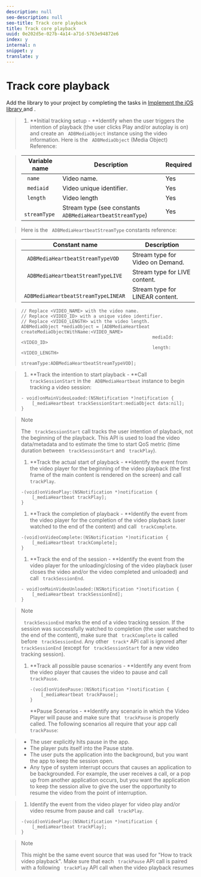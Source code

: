 ```yaml
---
description: null
seo-description: null
seo-title: Track core playback
title: Track core playback
uuid: 0e202d5e-027b-4a14-a71d-5763e94872e6
index: y
internal: n
snippet: y
translate: y
---
```


# Track core playback

Add the library to your project by completing the tasks in [ Implement the iOS library ](c_vhl_imp-lib-ios.md#concept_A72BFE683F4A4A3397FD0C71E955DF07) and [](../../../c_vhl_stand-implement/c_vhl_ios-2.0_titlepage/c_vhl_feature-ios/t_vhl_set-up-vid-track-feat_ios.md). 

>1. **Initial tracking setup - **Identify when the user triggers the intention of playback (the user clicks Play and/or autoplay is on) and create an ` ADBMediaObject` instance using the video information.
>   Here is the ` ADBMediaObject` (Media Object) Reference: 

>   |  Variable name  | Description  | Required  |
>   |---|---|---|
>   |  ` name`  | Video name.  | Yes  |
>   |  ` mediaid`  | Video unique identifier.  | Yes  |
>   |  ` length`  | Video length  | Yes  |
>   |  ` streamType`  | Stream type (see constants ` ADBMediaHeartbeatStreamType`)  | Yes  |

>   Here is the ` ADBMediaHeartbeatStreamType` constants reference: 

>   |  Constant name  | Description  |
>   |---|---|
>   |  ` ADBMediaHeartbeatStreamTypeVOD`  | Stream type for Video on Demand.  |
>   |  ` ADBMediaHeartbeatStreamTypeLIVE`  | Stream type for LIVE content.  |
>   |  ` ADBMediaHeartbeatStreamTypeLINEAR`  | Stream type for LINEAR content.  |

>
>   ```
>   // Replace <VIDEO_NAME> with the video name. 
>   // Replace <VIDEO_ID> with a unique video identifier. 
>   // Replace <VIDEO_LENGTH> with the video length. 
>   ADBMediaObject *mediaObject = [ADBMediaHeartbeat createMediaObjectWithName:<VIDEO_NAME> 
>                                                    mediaId:<VIDEO_ID>  
>                                                    length:<VIDEO_LENGTH>  
>                                                    streamType:ADBMediaHeartbeatStreamTypeVOD]; 
>   
>   ```

>
>1. **Track the intention to start playback - **Call ` trackSessionStart` in the ` ADBMediaHeartbeat` instance to begin tracking a video session:
>
>   ```
>   - void)onMainVideoLoaded:(NSNotification *)notification { 
>       [_mediaHeartbeat trackSessionStart:mediaObject data:nil]; 
>   } 
>   
>   ```

>   >[!NOTE]
>   >
>   >The ` trackSessionStart` call tracks the user intention of playback, not the beginning of the playback. This API is used to load the video data/metadata and to estimate the time to start QoS metric (time duration between ` trackSessionStart` and ` trackPlay`). 
>
>1. **Track the actual start of playback - **Identify the event from the video player for the beginning of the video playback (the first frame of the main content is rendered on the screen) and call ` trackPlay`.
>
>   ```
>   -(void)onVideoPlay:(NSNotification *)notification { 
>       [_mediaHeartbeat trackPlay]; 
>   }
>   ```
>
>1. **Track the completion of playback - **Identify the event from the video player for the completion of the video playback (user watched to the end of the content) and call ` trackComplete`.
>
>   ```
>   -(void)onVideoComplete:(NSNotification *)notification { 
>       [_mediaHeartbeat trackComplete]; 
>   }
>   ```
>
>1. **Track the end of the session - **Identify the event from the video player for the unloading/closing of the video playback (user closes the video and/or the video completed and unloaded) and call ` trackSessionEnd`.
>
>   ```
>   - void)onMainVideoUnloaded:(NSNotification *)notification { 
>       [_mediaHeartbeat trackSessionEnd]; 
>   }
>   ```

>   >[!NOTE]
>   >
>   >` trackSessionEnd` marks the end of a video tracking session. If the session was successfully watched to completion (the user watched to the end of the content), make sure that ` trackComplete` is called before ` trackSessionEnd`. Any other ` track*` API call is ignored after ` trackSessionEnd` (except for ` trackSessionStart` for a new video tracking session). 
>
>1. **Track all possible pause scenarios - **Identify any event from the video player that causes the video to pause and call ` trackPause`.
>    
>       ```
>       -(void)onVideoPause:(NSNotification *)notification { 
>           [_mediaHeartbeat trackPause]; 
>       }
>       ```
>       **Pause Scenarios - **Identify any scenario in which the Video Player will pause and make sure that ` trackPause` is properly called. The following scenarios all require that your app call ` trackPause`: 

>    
>    * The user explicitly hits pause in the app.
>    * The player puts itself into the Pause state.
>    * The user puts the application into the background, but you want the app to keep the session open.
>    * Any type of system interrupt occurs that causes an application to be backgrounded. For example, the user receives a call, or a pop up from another application occurs, but you want the application to keep the session alive to give the user the opportunity to resume the video from the point of interruption.

>    
>1. Identify the event from the video player for video play and/or video resume from pause and call ` trackPlay`.
>
>   ```
>   -(void)onVideoPlay:(NSNotification *)notification { 
>       [_mediaHeartbeat trackPlay]; 
>   } 
>   
>   ```

>   >[!NOTE]
>   >
>   >This might be the same event source that was used for "How to track video playback". Make sure that each ` trackPause` API call is paired with a following ` trackPlay` API call when the video playback resumes 
>
